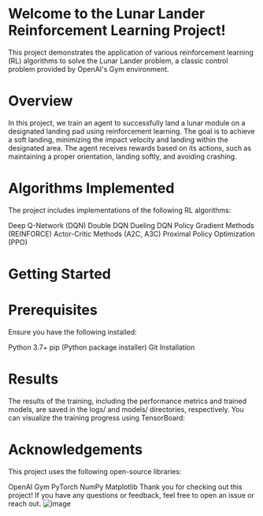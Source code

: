 # Welcome to the Lunar Lander Reinforcement Learning Project!
This project demonstrates the application of various reinforcement learning (RL) algorithms to solve the Lunar Lander problem, a classic control problem provided by OpenAI's Gym environment.

# Overview
In this project, we train an agent to successfully land a lunar module on a designated landing pad using reinforcement learning. The goal is to achieve a soft landing, minimizing the impact velocity and landing within the designated area. The agent receives rewards based on its actions, such as maintaining a proper orientation, landing softly, and avoiding crashing.

# Algorithms Implemented
The project includes implementations of the following RL algorithms:

Deep Q-Network (DQN)
Double DQN
Dueling DQN
Policy Gradient Methods (REINFORCE)
Actor-Critic Methods (A2C, A3C)
Proximal Policy Optimization (PPO)

# Getting Started
# Prerequisites
Ensure you have the following installed:

Python 3.7+
pip (Python package installer)
Git
Installation

# Results
The results of the training, including the performance metrics and trained models, are saved in the logs/ and models/ directories, respectively. You can visualize the training progress using TensorBoard:

# Acknowledgements
This project uses the following open-source libraries:

OpenAI Gym
PyTorch
NumPy
Matplotlib
Thank you for checking out this project! If you have any questions or feedback, feel free to open an issue or reach out.
![image](https://github.com/Pranav-Vinodh/lunar-lander/assets/144201810/fd3c38eb-57fb-47cb-8d08-6e78fc994966)

